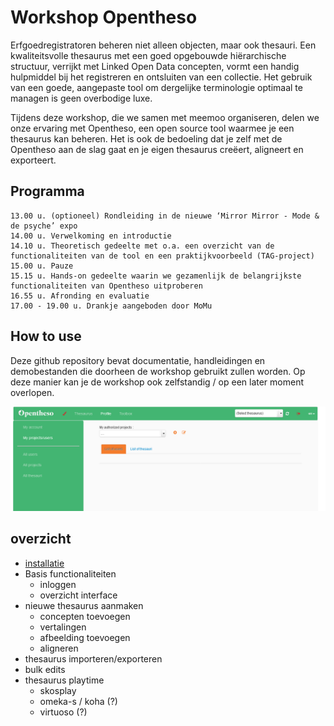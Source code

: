 # Workshop Opentheso

Erfgoedregistratoren beheren niet alleen objecten, maar ook thesauri. Een kwaliteitsvolle thesaurus met een goed opgebouwde hiërarchische structuur, verrijkt met Linked Open Data concepten, vormt een handig hulpmiddel bij het registreren en ontsluiten van een collectie. Het gebruik van een goede, aangepaste tool om dergelijke terminologie optimaal te managen is geen overbodige luxe.

Tijdens deze workshop, die we samen met meemoo organiseren, delen we onze ervaring met Opentheso, een open source tool waarmee je een thesaurus kan beheren. Het is ook de bedoeling dat je zelf met de Opentheso aan de slag gaat en je eigen thesaurus creëert, aligneert en exporteert.

## Programma

    13.00 u. (optioneel) Rondleiding in de nieuwe ‘Mirror Mirror - Mode & de psyche’ expo
    14.00 u. Verwelkoming en introductie
    14.10 u. Theoretisch gedeelte met o.a. een overzicht van de functionaliteiten van de tool en een praktijkvoorbeeld (TAG-project)
    15.00 u. Pauze
    15.15 u. Hands-on gedeelte waarin we gezamenlijk de belangrijkste functionaliteiten van Opentheso uitproberen
    16.55 u. Afronding en evaluatie
    17.00 - 19.00 u. Drankje aangeboden door MoMu


## How to use

Deze github repository bevat documentatie, handleidingen en demobestanden die doorheen de workshop gebruikt zullen worden. Op deze manier kan je de workshop ook zelfstandig / op een later moment overlopen.

![Test image](https://github.com/MoMu-Antwerp/WorkshopOpentheso/blob/main/images/Pasted%20image%2020220809155300.png)


## overzicht

- [installatie](installatie.md)
- Basis functionaliteiten
  - inloggen
  - overzicht interface
- nieuwe thesaurus aanmaken
  - concepten toevoegen
  - vertalingen
  - afbeelding toevoegen
  - aligneren
- thesaurus importeren/exporteren
- bulk edits
- thesaurus playtime
  - skosplay
  - omeka-s / koha (?)
  - virtuoso (?)
